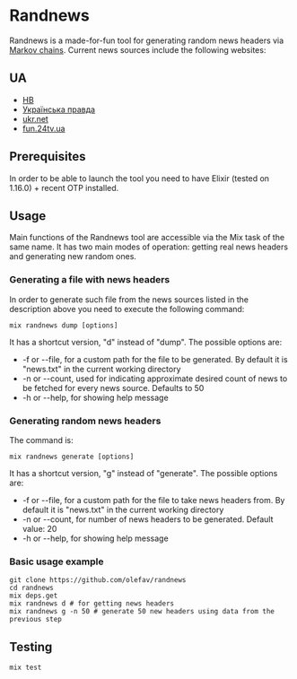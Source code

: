 # Randnews

Randnews is a made-for-fun tool for generating random news headers via [Markov chains](https://en.wikipedia.org/wiki/Markov_chain).
Current news sources include the following websites:
## UA
- [НВ](https://nv.ua/ukr/)
- [Українська правда](https://www.pravda.com.ua/)
- [ukr.net](https://www.ukr.net/)
- [fun.24tv.ua](https://fun.24tv.ua/)

## Prerequisites

In order to be able to launch the tool you need to have Elixir (tested
on 1.16.0) + recent OTP installed.

## Usage

Main functions of the Randnews tool are accessible via the Mix
task of the same name. It has two main modes of operation: getting real news headers and
generating new random ones.

### Generating a file with news headers

In order to generate such file from the news sources listed in the
description above you need to execute the following command:
```
mix randnews dump [options]
```
It has a shortcut version, "d" instead of "dump".
The possible options are:
- -f or --file, for a custom path for the file to be generated. By
  default it is "news.txt" in the current working directory
- -n or --count, used for indicating approximate desired count of news
  to be fetched for every news source. Defaults to 50
- -h or --help, for showing help message

### Generating random news headers

The command is:
```
mix randnews generate [options]
```

It has a shortcut version, "g" instead of "generate".
The possible options are:
- -f or --file, for a custom path for the file to take news headers from. By default it is "news.txt" in the current working directory
- -n or --count, for number of news headers to be generated. Default
  value: 20
- -h or --help, for showing help message

### Basic usage example

```
git clone https://github.com/olefav/randnews
cd randnews
mix deps.get
mix randnews d # for getting news headers
mix randnews g -n 50 # generate 50 new headers using data from the
previous step
```

## Testing

```
mix test
```


